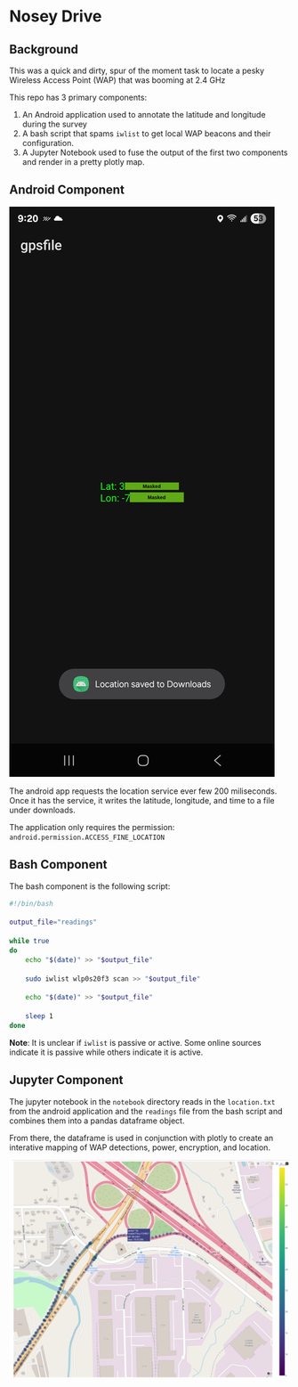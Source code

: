 # Nosey Drive

## Background

This was a quick and dirty, spur of the moment task to locate a pesky Wireless Access Point (WAP) that was booming at 2.4 GHz

This repo has 3 primary components:
1. An Android application used to annotate the latitude and longitude during the survey
2. A bash script that spams `iwlist` to get local WAP beacons and their configuration.
3. A Jupyter Notebook used to fuse the output of the first two components and render in a pretty plotly map.

## Android Component

![Android](./Resources/android_app.png)

The android app requests the location service ever few 200 miliseconds. Once it has the service, it writes the latitude, longitude, and time to a file under downloads.

The application only requires the permission: `android.permission.ACCESS_FINE_LOCATION`

## Bash Component

The bash component is the following script:

```bash
#!/bin/bash

output_file="readings"

while true
do
    echo "$(date)" >> "$output_file"

    sudo iwlist wlp0s20f3 scan >> "$output_file"

    echo "$(date)" >> "$output_file"

    sleep 1
done
```

**Note**: It is unclear if `iwlist` is passive or active. Some online sources indicate it is passive while others indicate it is active.

## Jupyter Component

The jupyter notebook in the `notebook` directory reads in the `location.txt` from the android application and the `readings` file from the bash script and combines them into a pandas dataframe object.

From there, the dataframe is used in conjunction with plotly to create an interative mapping of WAP detections, power, encryption, and location.

![Android](./Resources/wifi_map.png)